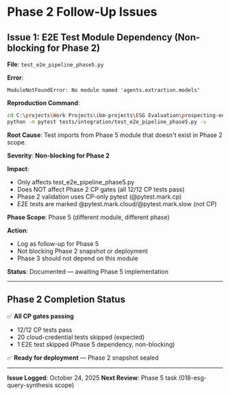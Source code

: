 # Phase 2 Follow-Up Issues

## Issue 1: E2E Test Module Dependency (Non-blocking for Phase 2)

**File**: `test_e2e_pipeline_phase5.py`

**Error**:
```
ModuleNotFoundError: No module named 'agents.extraction.models'
```

**Reproduction Command**:
```bash
cd C:\projects\Work Projects\ibm-projects\ESG Evaluation\prospecting-engine
python -m pytest tests/integration/test_e2e_pipeline_phase5.py -v
```

**Root Cause**: Test imports from Phase 5 module that doesn't exist in Phase 2 scope.

**Severity**: **Non-blocking for Phase 2**

**Impact**:
- Only affects test_e2e_pipeline_phase5.py
- Does NOT affect Phase 2 CP gates (all 12/12 CP tests pass)
- Phase 2 validation uses CP-only pytest (@pytest.mark.cp)
- E2E tests are marked @pytest.mark.cloud/@pytest.mark.slow (not CP)

**Phase Scope**: Phase 5 (different module, different phase)

**Action**:
- Log as follow-up for Phase 5
- Not blocking Phase 2 snapshot or deployment
- Phase 3 should not depend on this module

**Status**: Documented — awaiting Phase 5 implementation

---

## Phase 2 Completion Status

✅ **All CP gates passing**
- 12/12 CP tests pass
- 20 cloud-credential tests skipped (expected)
- 1 E2E test skipped (Phase 5 dependency, non-blocking)

✅ **Ready for deployment** — Phase 2 snapshot sealed

---

**Issue Logged**: October 24, 2025
**Next Review**: Phase 5 task (018-esg-query-synthesis scope)
